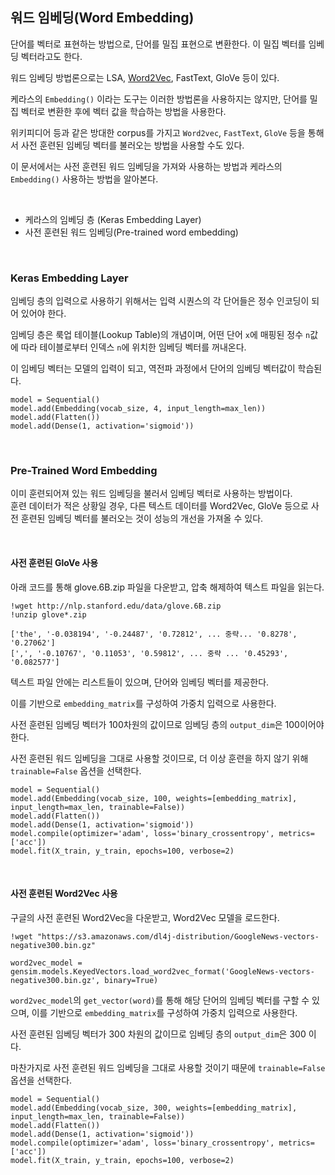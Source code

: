 ## **워드 임베딩(Word Embedding)**
 단어를 벡터로 표현하는 방법으로, 단어를 밀집 표현으로 변환한다. 이 밀집 벡터를 임베딩 벡터라고도 한다.    

 워드 임베딩 방법론으로는 LSA, [Word2Vec](./Word2Vec.md), FastText, GloVe 등이 있다. 
 
 케라스의 ```Embedding()``` 이라는 도구는 이러한 방법론을 사용하지는 않지만, 단어를 밀집 벡터로 변환한 후에 벡터 값을 학습하는 방법을 사용한다.

위키피디어 등과 같은 방대한 corpus를 가지고 ```Word2vec```, ```FastText```, ```GloVe``` 등을 통해서 사전 훈련된 임베딩 벡터를 불러오는 방법을 사용할 수도 있다.

이 문서에서는 사전 훈련된 워드 임베딩을 가져와 사용하는 방법과 케라스의 `Embedding()` 사용하는 방법을 알아본다.

<br>

- 케라스의 임베딩 층 (Keras Embedding Layer)  
- 사전 훈련된 워드 임베딩(Pre-trained word embedding)

<br>

### **Keras Embedding Layer**  

임베딩 층의 입력으로 사용하기 위해서는 입력 시퀀스의 각 단어들은 정수 인코딩이 되어 있어야 한다.

임베딩 층은 룩업 테이블(Lookup Table)의 개념이며, 어떤 단어 `x`에 매핑된 정수 `n`값에 따라 테이블로부터 인덱스 `n`에 위치한 임베딩 벡터를 꺼내온다.

이 임베딩 벡터는 모델의 입력이 되고, 역전파 과정에서 단어의 임베딩 벡터값이 학습된다.  


```
model = Sequential()
model.add(Embedding(vocab_size, 4, input_length=max_len)) 
model.add(Flatten())
model.add(Dense(1, activation='sigmoid'))
```
<br>

### **Pre-Trained Word Embedding**  

이미 훈련되어져 있는 워드 임베딩을 불러서 임베딩 벡터로 사용하는 방법이다.  
훈련 데이터가 적은 상황일 경우, 다른 텍스트 데이터를 Word2Vec, GloVe 등으로 사전 훈련된 임베딩 벡터를 불러오는 것이 성능의 개선을 가져올 수 있다.

<br>

#### **사전 훈련된 GloVe 사용**

아래 코드를 통해 glove.6B.zip 파일을 다운받고, 압축 해제하여 텍스트 파일을 읽는다.


```
!wget http://nlp.stanford.edu/data/glove.6B.zip
!unzip glove*.zip
```

```
['the', '-0.038194', '-0.24487', '0.72812', ... 중략... '0.8278', '0.27062']
[',', '-0.10767', '0.11053', '0.59812', ... 중략 ... '0.45293', '0.082577']
```
텍스트 파일 안에는 리스트들이 있으며, 단어와 임베딩 벡터를 제공한다.    

이를 기반으로 `embedding_matrix`를 구성하여 가중치 입력으로 사용한다.

사전 훈련된 임베딩 벡터가 100차원의 값이므로 임베딩 층의 `output_dim`은 100이어야 한다.

사전 훈련된 워드 임베딩을 그대로 사용할 것이므로, 더 이상 훈련을 하지 않기 위해 `trainable=False` 옵션을 선택한다.

```
model = Sequential()
model.add(Embedding(vocab_size, 100, weights=[embedding_matrix], input_length=max_len, trainable=False))
model.add(Flatten())
model.add(Dense(1, activation='sigmoid'))
model.compile(optimizer='adam', loss='binary_crossentropy', metrics=['acc'])
model.fit(X_train, y_train, epochs=100, verbose=2)
```

<br>


#### **사전 훈련된 Word2Vec 사용**

구글의 사전 훈련된 Word2Vec을 다운받고, Word2Vec 모델을 로드한다.

```
!wget "https://s3.amazonaws.com/dl4j-distribution/GoogleNews-vectors-negative300.bin.gz"
```

```
word2vec_model = gensim.models.KeyedVectors.load_word2vec_format('GoogleNews-vectors-negative300.bin.gz', binary=True) 
```

`word2vec_model`의 `get_vector(word)`를 통해 해당 단어의 임베딩 벡터를 구할 수 있으며, 
 이를 기반으로 `embedding_matrix`를 구성하여 가중치 입력으로 사용한다.

사전 훈련된 임베딩 벡터가 300 차원의 값이므로 임베딩 층의 `output_dim`은 300 이다.

마찬가지로 사전 훈련된 워드 임베딩을 그대로 사용할 것이기 때문에 `trainable=False` 옵션을 선택한다.

```
model = Sequential()
model.add(Embedding(vocab_size, 300, weights=[embedding_matrix], input_length=max_len, trainable=False))
model.add(Flatten())
model.add(Dense(1, activation='sigmoid'))
model.compile(optimizer='adam', loss='binary_crossentropy', metrics=['acc'])
model.fit(X_train, y_train, epochs=100, verbose=2)
```

